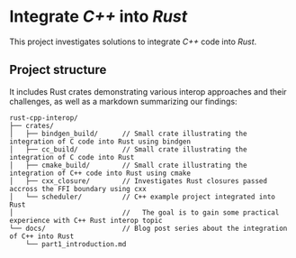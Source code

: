 # Integrate *C++* into *Rust*

This project investigates solutions to integrate *C++* code into *Rust*.

## Project structure

It includes Rust crates demonstrating various interop approaches and their challenges, as well as a markdown summarizing our findings:

```
rust-cpp-interop/
├── crates/
│   ├── bindgen_build/      // Small crate illustrating the integration of C code into Rust using bindgen
│   ├── cc_build/           // Small crate illustrating the integration of C code into Rust
│   ├── cmake_build/        // Small crate illustrating the integration of C++ code into Rust using cmake
│   ├── cxx_closure/        // Investigates Rust closures passed accross the FFI boundary using cxx
│   └── scheduler/          // C++ example project integrated into Rust
│                           //   The goal is to gain some practical experience with C++ Rust interop topic
└── docs/                   // Blog post series about the integration of C++ into Rust
    └── part1_introduction.md 
```
